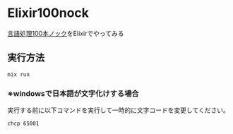 # Elixir100nock

[言語処理100本ノック](http://www.cl.ecei.tohoku.ac.jp/nlp100/#)をElixirでやってみる

## 実行方法
```
mix run
```

### ※windowsで日本語が文字化けする場合
実行する前に以下コマンドを実行して一時的に文字コードを変更してください。
```
chcp 65001
```
